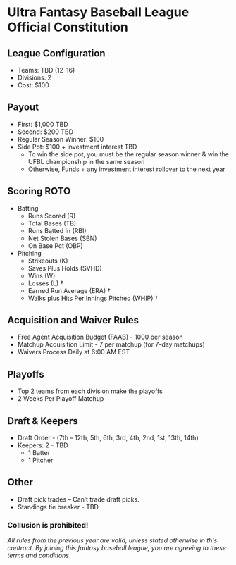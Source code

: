 # Ultra Fantasy Baseball League Official Constitution

## League Configuration
* Teams: TBD (12-16)	
* Divisions: 2	
* Cost: $100	

## Payout
* First: $1,000	TBD
* Second: $200 TBD
* Regular Season Winner: $100
* Side Pot: $100 + investment interest TBD
  * To win the side pot, you must be the regular season winner & win the UFBL championship in the same season
  * Otherwise, Funds + any investment interest rollover to the next year

## Scoring ROTO
* Batting
  * Runs Scored (R)
  * Total Bases (TB) 
  * Runs Batted In (RBI)
  * Net Stolen Bases (SBN)  
  * On Base Pct (OBP)
* Pitching
  * Strikeouts (K)
  * Saves Plus Holds (SVHD)
  * Wins (W)
  * Losses (L) †
  * Earned Run Average (ERA) †
  * Walks plus Hits Per Innings Pitched (WHIP) † 

## Acquisition and Waiver Rules
* Free Agent Acquisition Budget (FAAB) - 1000 per season
* Matchup Acquisition Limit - 7 per matchup (for 7-day matchups)
* Waivers Process Daily at 6:00 AM EST

## Playoffs
* Top 2 teams from each division make the playoffs	
* 2 Weeks Per Playoff Matchup

## Draft & Keepers
* Draft Order - (7th – 12th, 5th, 6th, 3rd, 4th, 2nd, 1st, 13th, 14th) 
* Keepers: 2 - TBD 
  * 1 Batter
  * 1 Pitcher

## Other
* Draft pick trades – Can’t trade draft picks.
* Standings tie breaker - TBD

### Collusion is prohibited! 
*All rules from the previous year are valid, unless stated otherwise in this contract. By joining this fantasy baseball league, you are agreeing to these terms and conditions*
